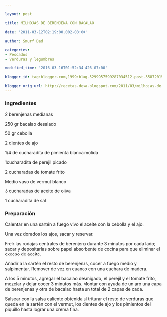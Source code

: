 ```yaml
---

layout: post

title: MILHOJAS DE BERENJENA CON BACALAO

date: '2011-03-12T02:19:00.002-08:00'

author: Smurf Dad

categories:
- Pescados
- Verduras y legumbres

modified_time: '2016-03-16T01:52:34.426-07:00'

blogger_id: tag:blogger.com,1999:blog-5299957599287034512.post-3587201511156389987

blogger_orig_url: http://recetas-desa.blogspot.com/2011/03/milhojas-de-berenjena-con-bacalao.html
---
```


<h3>Ingredientes</h3>

2 berenjenas medianas

250 gr bacalao desalado

50 gr cebolla

2 dientes de ajo

1/4 de cucharadita de pimienta blanca molida

1cucharadita de perejil picado

2 cucharadas de tomate frito

Medio vaso de vermut blanco

3 cucharadas de aceite de oliva

1 cucharadita de sal

<h3>Preparación</h3>

Calentar en una sartén a fuego vivo el aceite con la cebolla y el ajo.

Una vez dorados los ajos, sacar y reservar.

Freír las rodajas centrales de berenjena durante 3 minutos por cada lado; sacar y depositarlas sobre papel absorbente de cocina para que eliminar el exceso de aceite.

Añadir a la sartén el resto de berenjenas, cocer a fuego medio y salpimentar. Remover de vez en cuando con una cuchara de madera.

A los 5 minutos, agregar el bacalao desmigado, el perejil y el tomate frito, mezclar y dejar cocer 3 minutos más. Montar con ayuda de un aro una capa de berenjenas y otra de bacalao hasta un total de 2 capas de cada.

Salsear con la salsa caliente obtenida al triturar el resto de verduras que queda en la sartén con el vermut, los dientes de ajo y los pimientos del piquillo hasta lograr una crema fina.